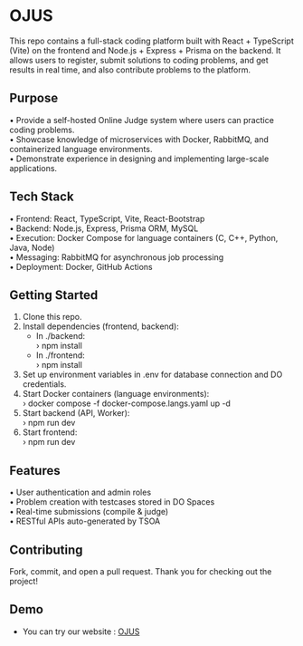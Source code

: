 # OJUS 

This repo contains a full-stack coding platform built with React + TypeScript (Vite) on the frontend and Node.js + Express + Prisma on the backend. It allows users to register, submit solutions to coding problems, and get results in real time, and also contribute problems to the platform.

## Purpose
• Provide a self-hosted Online Judge system where users can practice coding problems.  
• Showcase knowledge of microservices with Docker, RabbitMQ, and containerized language environments.  
• Demonstrate experience in designing and implementing large-scale applications.

## Tech Stack
• Frontend: React, TypeScript, Vite, React-Bootstrap  
• Backend: Node.js, Express, Prisma ORM, MySQL  
• Execution: Docker Compose for language containers (C, C++, Python, Java, Node)  
• Messaging: RabbitMQ for asynchronous job processing  
• Deployment: Docker, GitHub Actions

## Getting Started
1. Clone this repo.  
2. Install dependencies (frontend, backend):  
    - In ./backend:  
      › npm install  
    - In ./frontend:  
      › npm install  
3. Set up environment variables in .env for database connection and DO credentials.  
4. Start Docker containers (language environments):  
    › docker compose -f docker-compose.langs.yaml up -d  
5. Start backend (API, Worker):  
    › npm run dev 
6. Start frontend:  
    › npm run dev

## Features
• User authentication and admin roles  
• Problem creation with testcases stored in DO Spaces  
• Real-time submissions (compile & judge)  
• RESTful APIs auto-generated by TSOA

## Contributing
Fork, commit, and open a pull request. Thank you for checking out the project!

## Demo 
- You can try our website : [OJUS](https://ojus.online/)
